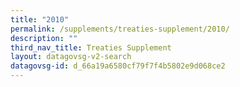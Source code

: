 ```yaml
---
title: "2010"
permalink: /supplements/treaties-supplement/2010/
description: ""
third_nav_title: Treaties Supplement
layout: datagovsg-v2-search
datagovsg-id: d_66a19a6580cf79f7f4b5802e9d068ce2
---
```

